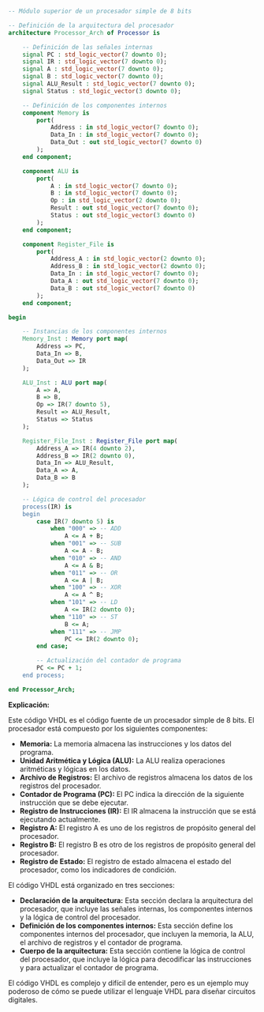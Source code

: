 ```vhdl

-- Módulo superior de un procesador simple de 8 bits

-- Definición de la arquitectura del procesador
architecture Processor_Arch of Processor is

    -- Definición de las señales internas
    signal PC : std_logic_vector(7 downto 0);
    signal IR : std_logic_vector(7 downto 0);
    signal A : std_logic_vector(7 downto 0);
    signal B : std_logic_vector(7 downto 0);
    signal ALU_Result : std_logic_vector(7 downto 0);
    signal Status : std_logic_vector(3 downto 0);

    -- Definición de los componentes internos
    component Memory is
        port(
            Address : in std_logic_vector(7 downto 0);
            Data_In : in std_logic_vector(7 downto 0);
            Data_Out : out std_logic_vector(7 downto 0)
        );
    end component;

    component ALU is
        port(
            A : in std_logic_vector(7 downto 0);
            B : in std_logic_vector(7 downto 0);
            Op : in std_logic_vector(2 downto 0);
            Result : out std_logic_vector(7 downto 0);
            Status : out std_logic_vector(3 downto 0)
        );
    end component;

    component Register_File is
        port(
            Address_A : in std_logic_vector(2 downto 0);
            Address_B : in std_logic_vector(2 downto 0);
            Data_In : in std_logic_vector(7 downto 0);
            Data_A : out std_logic_vector(7 downto 0);
            Data_B : out std_logic_vector(7 downto 0)
        );
    end component;

begin

    -- Instancias de los componentes internos
    Memory_Inst : Memory port map(
        Address => PC,
        Data_In => B,
        Data_Out => IR
    );

    ALU_Inst : ALU port map(
        A => A,
        B => B,
        Op => IR(7 downto 5),
        Result => ALU_Result,
        Status => Status
    );

    Register_File_Inst : Register_File port map(
        Address_A => IR(4 downto 2),
        Address_B => IR(2 downto 0),
        Data_In => ALU_Result,
        Data_A => A,
        Data_B => B
    );

    -- Lógica de control del procesador
    process(IR) is
    begin
        case IR(7 downto 5) is
            when "000" => -- ADD
                A <= A + B;
            when "001" => -- SUB
                A <= A - B;
            when "010" => -- AND
                A <= A & B;
            when "011" => -- OR
                A <= A | B;
            when "100" => -- XOR
                A <= A ^ B;
            when "101" => -- LD
                A <= IR(2 downto 0);
            when "110" => -- ST
                B <= A;
            when "111" => -- JMP
                PC <= IR(2 downto 0);
        end case;

        -- Actualización del contador de programa
        PC <= PC + 1;
    end process;

end Processor_Arch;

```

**Explicación:**

Este código VHDL es el código fuente de un procesador simple de 8 bits. El procesador está compuesto por los siguientes componentes:

* **Memoria:** La memoria almacena las instrucciones y los datos del programa.
* **Unidad Aritmética y Lógica (ALU):** La ALU realiza operaciones aritméticas y lógicas en los datos.
* **Archivo de Registros:** El archivo de registros almacena los datos de los registros del procesador.
* **Contador de Programa (PC):** El PC indica la dirección de la siguiente instrucción que se debe ejecutar.
* **Registro de Instrucciones (IR):** El IR almacena la instrucción que se está ejecutando actualmente.
* **Registro A:** El registro A es uno de los registros de propósito general del procesador.
* **Registro B:** El registro B es otro de los registros de propósito general del procesador.
* **Registro de Estado:** El registro de estado almacena el estado del procesador, como los indicadores de condición.

El código VHDL está organizado en tres secciones:

* **Declaración de la arquitectura:** Esta sección declara la arquitectura del procesador, que incluye las señales internas, los componentes internos y la lógica de control del procesador.
* **Definición de los componentes internos:** Esta sección define los componentes internos del procesador, que incluyen la memoria, la ALU, el archivo de registros y el contador de programa.
* **Cuerpo de la arquitectura:** Esta sección contiene la lógica de control del procesador, que incluye la lógica para decodificar las instrucciones y para actualizar el contador de programa.

El código VHDL es complejo y difícil de entender, pero es un ejemplo muy poderoso de cómo se puede utilizar el lenguaje VHDL para diseñar circuitos digitales.